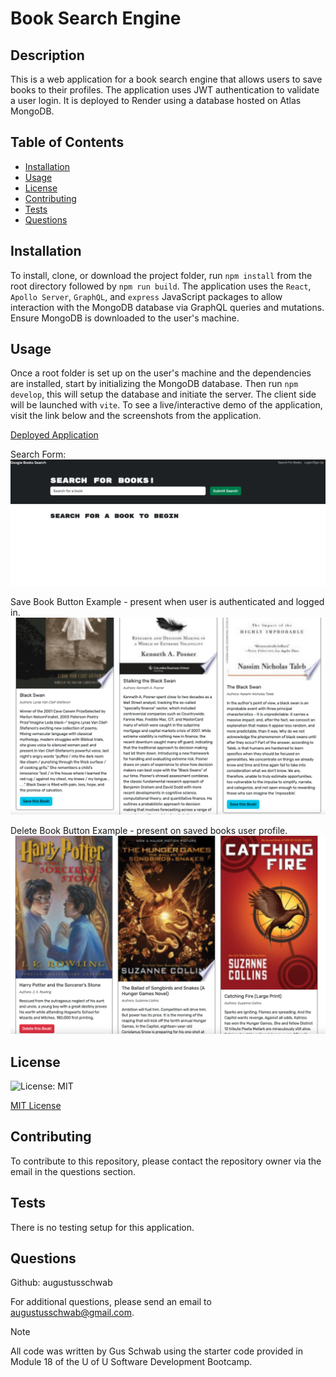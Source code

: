 # Book Search Engine

## Description
This is a web application for a book search engine that allows users to save books to their profiles. The application uses JWT authentication to validate a user login. It is deployed to Render using a database hosted on Atlas MongoDB.

## Table of Contents
  - [Installation](#installation)
  - [Usage](#usage)
  - [License](#license)
  - [Contributing](#contributing)
  - [Tests](#tests)
  - [Questions](#questions)
  
## Installation
To install, clone, or download the project folder, run `npm install` from the root directory followed by `npm run build`. The application uses the `React`, `Apollo Server`, `GraphQL`, and `express` JavaScript packages to allow interaction with the MongoDB database via GraphQL queries and mutations. Ensure MongoDB is downloaded to the user's machine.

## Usage
Once a root folder is set up on the user's machine and the dependencies are installed, start by initializing the MongoDB database. Then run `npm develop`, this will setup the database and initiate the server. The client side will be launched with `vite`. To see a live/interactive demo of the application, visit the link below and the screenshots from the application.

  [Deployed Application](https://book-search-engine-9ms1.onrender.com)

Search Form:
 ![Search Form](Assets/Home-screen.png) 

Save Book Button Example - present when user is authenticated and logged in.
![Save Button](Assets/Save-book.png)

Delete Book Button Example - present on saved books user profile.
![Delete Button](Assets/Delete-button.png)

## License
  ![License: MIT](https://img.shields.io/badge/License-MIT-yellow.svg)

[MIT License](https://opensource.org/licenses/MIT)
  
## Contributing
  To contribute to this repository, please contact the repository owner via the email in the questions section.
  
## Tests
  There is no testing setup for this application. 
  
## Questions
  Github: augustusschwab
  
  For additional questions, please send an email to augustusschwab@gmail.com.
  
  
> [!NOTE]
  >All code was written by Gus Schwab using the starter code provided in Module 18 of the U of U Software Development Bootcamp.
